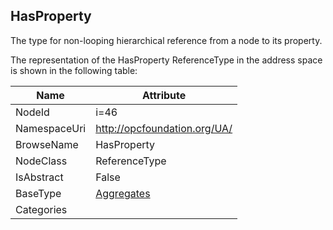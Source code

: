 <!-- objecttype -->
## HasProperty
The type for non-looping hierarchical reference from a node to its property.  
<!-- end of text -->
The representation of the HasProperty ReferenceType in the address space is shown in the following table:  

|Name|Attribute|
|---|---|
|NodeId|i=46|
|NamespaceUri|http://opcfoundation.org/UA/|
|BrowseName|HasProperty|
|NodeClass|ReferenceType|
|IsAbstract|False|
|BaseType|[Aggregates](../../ReferenceTypes/Aggregates/readme.md)|
|Categories||

